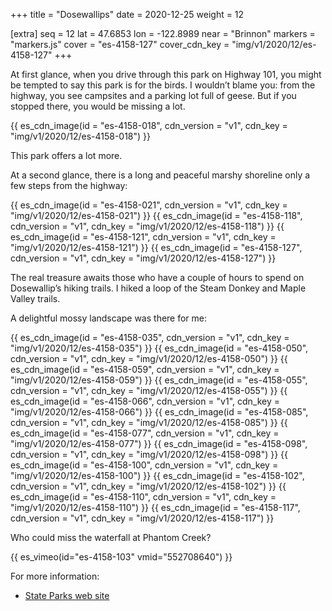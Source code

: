 +++
title = "Dosewallips"
date = 2020-12-25
weight = 12

[extra]
seq = 12
lat = 47.6853
lon = -122.8989
near = "Brinnon"
markers = "markers.js"
cover = "es-4158-127"
cover_cdn_key = "img/v1/2020/12/es-4158-127"
+++

At first glance, when you drive through this park on Highway 101, you might be tempted to say this park is for the birds. I wouldn’t blame you: from the highway, you see campsites and a parking lot full of geese. But if you stopped there, you would be missing a lot.

<!-- more -->

{{ es_cdn_image(id = "es-4158-018", cdn_version = "v1", cdn_key = "img/v1/2020/12/es-4158-018") }}

This park offers a lot more.

At a second glance, there is a long and peaceful marshy shoreline only a few steps from the highway:

{{ es_cdn_image(id = "es-4158-021", cdn_version = "v1", cdn_key = "img/v1/2020/12/es-4158-021") }}
{{ es_cdn_image(id = "es-4158-118", cdn_version = "v1", cdn_key = "img/v1/2020/12/es-4158-118") }}
{{ es_cdn_image(id = "es-4158-121", cdn_version = "v1", cdn_key = "img/v1/2020/12/es-4158-121") }}
{{ es_cdn_image(id = "es-4158-127", cdn_version = "v1", cdn_key = "img/v1/2020/12/es-4158-127") }}

The real treasure awaits those who have a couple of hours to spend on Dosewallip’s hiking trails. I hiked a loop of the Steam Donkey and Maple Valley trails.

A delightful mossy landscape was there for me:

{{ es_cdn_image(id = "es-4158-035", cdn_version = "v1", cdn_key = "img/v1/2020/12/es-4158-035") }}
{{ es_cdn_image(id = "es-4158-050", cdn_version = "v1", cdn_key = "img/v1/2020/12/es-4158-050") }}
{{ es_cdn_image(id = "es-4158-059", cdn_version = "v1", cdn_key = "img/v1/2020/12/es-4158-059") }}
{{ es_cdn_image(id = "es-4158-055", cdn_version = "v1", cdn_key = "img/v1/2020/12/es-4158-055") }}
{{ es_cdn_image(id = "es-4158-066", cdn_version = "v1", cdn_key = "img/v1/2020/12/es-4158-066") }}
{{ es_cdn_image(id = "es-4158-085", cdn_version = "v1", cdn_key = "img/v1/2020/12/es-4158-085") }}
{{ es_cdn_image(id = "es-4158-077", cdn_version = "v1", cdn_key = "img/v1/2020/12/es-4158-077") }}
{{ es_cdn_image(id = "es-4158-098", cdn_version = "v1", cdn_key = "img/v1/2020/12/es-4158-098") }}
{{ es_cdn_image(id = "es-4158-100", cdn_version = "v1", cdn_key = "img/v1/2020/12/es-4158-100") }}
{{ es_cdn_image(id = "es-4158-102", cdn_version = "v1", cdn_key = "img/v1/2020/12/es-4158-102") }}
{{ es_cdn_image(id = "es-4158-110", cdn_version = "v1", cdn_key = "img/v1/2020/12/es-4158-110") }}
{{ es_cdn_image(id = "es-4158-117", cdn_version = "v1", cdn_key = "img/v1/2020/12/es-4158-117") }}

Who could miss the waterfall at Phantom Creek?

{{ es_vimeo(id="es-4158-103" vmid="552708640") }}

For more information:

* [State Parks web site](https://parks.state.wa.us/499/Dosewallips)
